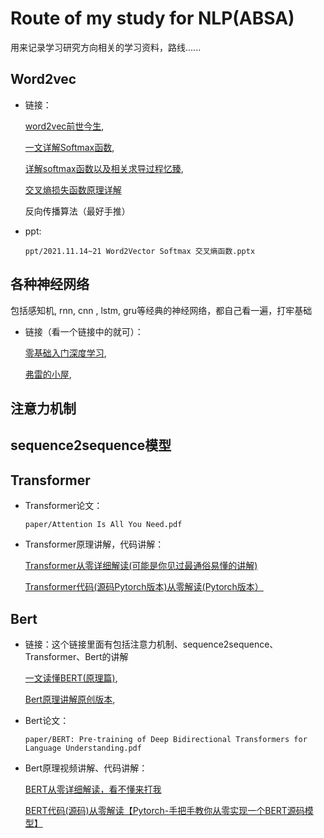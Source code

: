 # Route of my study for NLP(ABSA)
用来记录学习研究方向相关的学习资料，路线......

## Word2vec
- 链接：
  
  [word2vec前世今生](https://www.cnblogs.com/iloveai/p/word2vec.html), 
  
  [一文详解Softmax函数](https://zhuanlan.zhihu.com/p/105722023), 
  
  [详解softmax函数以及相关求导过程忆臻](https://zhuanlan.zhihu.com/p/25723112), 
  
  [交叉熵损失函数原理详解](https://blog.csdn.net/b1055077005/article/details/100152102)

  反向传播算法（最好手推）
  
- ppt: 

  ```ppt/2021.11.14~21 Word2Vector Softmax 交叉熵函数.pptx```

## 各种神经网络
  包括感知机, rnn, cnn , lstm, gru等经典的神经网络，都自己看一遍，打牢基础
  
- 链接（看一个链接中的就可）：
  
  [零基础入门深度学习](https://zybuluo.com/hanbingtao/note/541458),
  
  [弗雷的小屋](https://freyr-wings.github.io/2018/03/24/%E5%BE%AA%E7%8E%AF%E7%A5%9E%E7%BB%8F%E7%BD%91%E7%BB%9CRNN%E5%8F%8A%E5%85%B6%E5%8F%98%E7%A7%8D/),

## 注意力机制
## sequence2sequence模型
## Transformer
- Transformer论文：
  
  ```paper/Attention Is All You Need.pdf```

- Transformer原理讲解，代码讲解：

  [Transformer从零详细解读(可能是你见过最通俗易懂的讲解)](https://www.bilibili.com/video/BV1Di4y1c7Zm/?spm_id_from=333.999.0.0&vd_source=afc0b67a7b6a49641c92c82a78e417a7)

  [Transformer代码(源码Pytorch版本)从零解读(Pytorch版本）](https://www.bilibili.com/video/BV1dR4y1E7aL/?spm_id_from=333.999.0.0&vd_source=afc0b67a7b6a49641c92c82a78e417a7)

## Bert
- 链接：这个链接里面有包括注意力机制、sequence2sequence、Transformer、Bert的讲解
  
  [一文读懂BERT(原理篇)](https://blog.csdn.net/jiaowoshouzi/article/details/89073944/),

  [Bert原理讲解原创版本](https://jalammar.github.io/illustrated-transformer/),

- Bert论文：
  
  ```paper/BERT: Pre-training of Deep Bidirectional Transformers for Language Understanding.pdf```

- Bert原理视频讲解、代码讲解：

  [BERT从零详细解读，看不懂来打我](https://www.bilibili.com/video/BV1Ey4y1874y/?spm_id_from=333.999.0.0&vd_source=afc0b67a7b6a49641c92c82a78e417a7)

  [BERT代码(源码)从零解读【Pytorch-手把手教你从零实现一个BERT源码模型】](https://www.bilibili.com/video/BV1Kb4y187G6/?spm_id_from=333.999.0.0&vd_source=afc0b67a7b6a49641c92c82a78e417a7)

  












